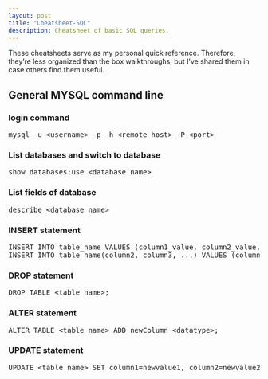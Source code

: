 ```yaml
---
layout: post
title: "Cheatsheet-SQL"
description: Cheatsheet of basic SQL queries.
---
```


<p>These cheatsheets serve as my personal quick reference. Therefore, they’re less organized than the box walkthroughs, but I’ve shared them in case others find them useful.</p>

<h2>General MYSQL command line</h2>

<h3>login command</h3>
<pre>
mysql -u &lt;username&gt; -p -h &lt;remote_host&gt; -P &lt;port&gt;
</pre>

<h3>List databases and switch to database</h3>
<pre>
show databases;use &lt;database_name&gt;
</pre>

<h3>List fields of database</h3>
<pre>
describe &lt;database_name&gt;
</pre>

<h3>INSERT statement</h3>
<pre>
INSERT INTO table_name VALUES (column1_value, column2_value, column3_value, ...);
INSERT INTO table_name(column2, column3, ...) VALUES (column2_value, column3_value, ...);
</pre>

<h3>DROP statement</h3>
<pre>
DROP TABLE &lt;table_name&gt;;
</pre>

<h3>ALTER statement</h3>
<pre>
ALTER TABLE &lt;table_name&gt; ADD newColumn &lt;datatype&gt;;
</pre>

<h3>UPDATE statement</h3>
<pre>
UPDATE &lt;table_name&gt; SET column1=newvalue1, column2=newvalue2, ... WHERE &lt;condition&gt;;
</pre>


